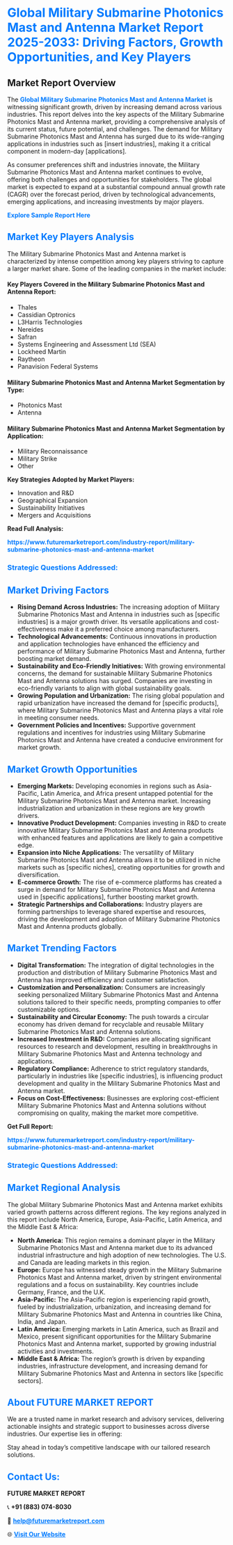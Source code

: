 <h1 style="color: #007BFF;">Global Military Submarine Photonics Mast and Antenna Market Report 2025-2033: Driving Factors, Growth Opportunities, and Key Players</h1>

<section id="overview">
<h2>Market Report Overview</h2>
<p>The <a href="https://www.futuremarketreport.com/industry-report/military-submarine-photonics-mast-and-antenna-market" style="color: #007BFF; text-decoration: none;"><strong>Global Military Submarine Photonics Mast and Antenna Market</strong></a> is witnessing significant growth, driven by increasing demand across various industries. This report delves into the key aspects of the Military Submarine Photonics Mast and Antenna market, providing a comprehensive analysis of its current status, future potential, and challenges. The demand for Military Submarine Photonics Mast and Antenna has surged due to its wide-ranging applications in industries such as [insert industries], making it a critical component in modern-day [applications].</p>
<p>As consumer preferences shift and industries innovate, the Military Submarine Photonics Mast and Antenna market continues to evolve, offering both challenges and opportunities for stakeholders. The global market is expected to expand at a substantial compound annual growth rate (CAGR) over the forecast period, driven by technological advancements, emerging applications, and increasing investments by major players.</p>
</section>

<section id="overview">
<p><a href="https://www.futuremarketreport.com/request-sample/reportId=51876" style="color: #007BFF; text-decoration: none;"><strong>Explore Sample Report Here</strong></a></p>
</section>

<section id="key-players">
<h2 style="color: #007BFF;">Market Key Players Analysis</h2>
<p>The Military Submarine Photonics Mast and Antenna market is characterized by intense competition among key players striving to capture a larger market share. Some of the leading companies in the market include:</p>
<h4>Key Players Covered in the Military Submarine Photonics Mast and Antenna Report:</h4>
<ul><li>Thales</li><li>Cassidian Optronics</li><li>L3Harris Technologies</li><li>Nereides</li><li>Safran</li><li>Systems Engineering and Assessment Ltd (SEA)</li><li>Lockheed Martin</li><li>Raytheon</li><li>Panavision Federal Systems</li></ul>
<h4>Military Submarine Photonics Mast and Antenna Market Segmentation by Type:</h4>
<ul><li>Photonics Mast</li><li>Antenna</li></ul>

<h4>Military Submarine Photonics Mast and Antenna Market Segmentation by Application:</h4>
<ul><li>Military Reconnaissance</li><li>Military Strike</li><li>Other</li></ul>
<p><strong>Key Strategies Adopted by Market Players:</strong></p>
<ul>
<li>Innovation and R&D</li>
<li>Geographical Expansion</li>
<li>Sustainability Initiatives</li>
<li>Mergers and Acquisitions</li>
</ul>
</section>

<section>
<p><strong>Read Full Analysis: </strong></p><a href="https://www.futuremarketreport.com/industry-report/military-submarine-photonics-mast-and-antenna-market" style="color: #007BFF; text-decoration: none;"><strong>https://www.futuremarketreport.com/industry-report/military-submarine-photonics-mast-and-antenna-market</strong></a>
<h3 style="color: #007BFF;">Strategic Questions Addressed:</h3>
</section>

<section id="driving-factors">
<h2 style="color: #007BFF;">Market Driving Factors</h2>
<ul>
<li><strong>Rising Demand Across Industries:</strong> The increasing adoption of Military Submarine Photonics Mast and Antenna in industries such as [specific industries] is a major growth driver. Its versatile applications and cost-effectiveness make it a preferred choice among manufacturers.</li>
<li><strong>Technological Advancements:</strong> Continuous innovations in production and application technologies have enhanced the efficiency and performance of Military Submarine Photonics Mast and Antenna, further boosting market demand.</li>
<li><strong>Sustainability and Eco-Friendly Initiatives:</strong> With growing environmental concerns, the demand for sustainable Military Submarine Photonics Mast and Antenna solutions has surged. Companies are investing in eco-friendly variants to align with global sustainability goals.</li>
<li><strong>Growing Population and Urbanization:</strong> The rising global population and rapid urbanization have increased the demand for [specific products], where Military Submarine Photonics Mast and Antenna plays a vital role in meeting consumer needs.</li>
<li><strong>Government Policies and Incentives:</strong> Supportive government regulations and incentives for industries using Military Submarine Photonics Mast and Antenna have created a conducive environment for market growth.</li>
</ul>
</section>

<section id="growth-opportunities">
<h2 style="color: #007BFF;">Market Growth Opportunities</h2>
<ul>
<li><strong>Emerging Markets:</strong> Developing economies in regions such as Asia-Pacific, Latin America, and Africa present untapped potential for the Military Submarine Photonics Mast and Antenna market. Increasing industrialization and urbanization in these regions are key growth drivers.</li>
<li><strong>Innovative Product Development:</strong> Companies investing in R&D to create innovative Military Submarine Photonics Mast and Antenna products with enhanced features and applications are likely to gain a competitive edge.</li>
<li><strong>Expansion into Niche Applications:</strong> The versatility of Military Submarine Photonics Mast and Antenna allows it to be utilized in niche markets such as [specific niches], creating opportunities for growth and diversification.</li>
<li><strong>E-commerce Growth:</strong> The rise of e-commerce platforms has created a surge in demand for Military Submarine Photonics Mast and Antenna used in [specific applications], further boosting market growth.</li>
<li><strong>Strategic Partnerships and Collaborations:</strong> Industry players are forming partnerships to leverage shared expertise and resources, driving the development and adoption of Military Submarine Photonics Mast and Antenna products globally.</li>
</ul>
</section>

<section id="trending-factors">
<h2 style="color: #007BFF;">Market Trending Factors</h2>
<ul>
<li><strong>Digital Transformation:</strong> The integration of digital technologies in the production and distribution of Military Submarine Photonics Mast and Antenna has improved efficiency and customer satisfaction.</li>
<li><strong>Customization and Personalization:</strong> Consumers are increasingly seeking personalized Military Submarine Photonics Mast and Antenna solutions tailored to their specific needs, prompting companies to offer customizable options.</li>
<li><strong>Sustainability and Circular Economy:</strong> The push towards a circular economy has driven demand for recyclable and reusable Military Submarine Photonics Mast and Antenna solutions.</li>
<li><strong>Increased Investment in R&D:</strong> Companies are allocating significant resources to research and development, resulting in breakthroughs in Military Submarine Photonics Mast and Antenna technology and applications.</li>
<li><strong>Regulatory Compliance:</strong> Adherence to strict regulatory standards, particularly in industries like [specific industries], is influencing product development and quality in the Military Submarine Photonics Mast and Antenna market.</li>
<li><strong>Focus on Cost-Effectiveness:</strong> Businesses are exploring cost-efficient Military Submarine Photonics Mast and Antenna solutions without compromising on quality, making the market more competitive.</li>
</ul>
</section>

<section>
<p><strong>Get Full Report: </strong></p><a href="https://www.futuremarketreport.com/industry-report/military-submarine-photonics-mast-and-antenna-market" style="color: #007BFF; text-decoration: none;"><strong>https://www.futuremarketreport.com/industry-report/military-submarine-photonics-mast-and-antenna-market</strong></a>
<h3 style="color: #007BFF;">Strategic Questions Addressed:</h3>
</section>


<section id="regional-analysis">
<h2 style="color: #007BFF;">Market Regional Analysis</h2>
<p>The global Military Submarine Photonics Mast and Antenna market exhibits varied growth patterns across different regions. The key regions analyzed in this report include North America, Europe, Asia-Pacific, Latin America, and the Middle East & Africa:</p>
<ul>
<li><strong>North America:</strong> This region remains a dominant player in the Military Submarine Photonics Mast and Antenna market due to its advanced industrial infrastructure and high adoption of new technologies. The U.S. and Canada are leading markets in this region.</li>
<li><strong>Europe:</strong> Europe has witnessed steady growth in the Military Submarine Photonics Mast and Antenna market, driven by stringent environmental regulations and a focus on sustainability. Key countries include Germany, France, and the U.K.</li>
<li><strong>Asia-Pacific:</strong> The Asia-Pacific region is experiencing rapid growth, fueled by industrialization, urbanization, and increasing demand for Military Submarine Photonics Mast and Antenna in countries like China, India, and Japan.</li>
<li><strong>Latin America:</strong> Emerging markets in Latin America, such as Brazil and Mexico, present significant opportunities for the Military Submarine Photonics Mast and Antenna market, supported by growing industrial activities and investments.</li>
<li><strong>Middle East & Africa:</strong> The region’s growth is driven by expanding industries, infrastructure development, and increasing demand for Military Submarine Photonics Mast and Antenna in sectors like [specific sectors].</li>
</ul>
</section>

<footer>
<h2 style="color: #007BFF;">About FUTURE MARKET REPORT</h2>
<p>We are a trusted name in market research and advisory services, delivering actionable insights and strategic support to businesses across diverse industries. Our expertise lies in offering:</p>

<p>Stay ahead in today’s competitive landscape with our tailored research solutions.</p>

<h2 style="color: #007BFF;">Contact Us:</h2>
<p><strong>FUTURE MARKET REPORT</strong></p>
<p>📞 <strong>+91 (883) 074-8030</strong></p>
<p>📧 <strong><a href="mailto:help@futuremarketreport.com" style="color: #007BFF;">help@futuremarketreport.com</a></strong></p>
<p>🌐 <strong><a href="https://www.futuremarketreport.com/" style="color: #007BFF;">Visit Our Website</a></strong></p>
</footer>